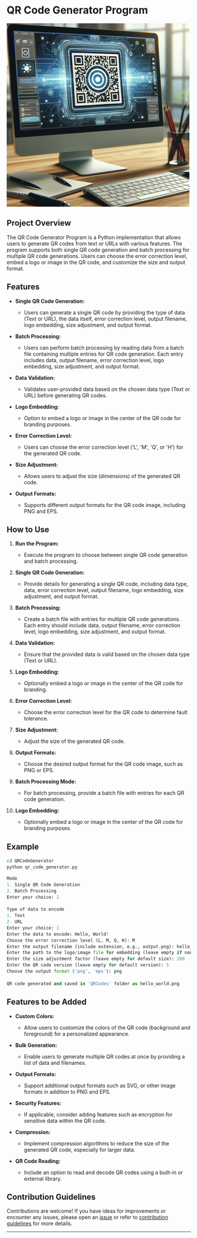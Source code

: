 # QR Code Generator Program

![qr code](../../assets/images/readme_images/QR_code_generator.png)

## Project Overview

The QR Code Generator Program is a Python implementation that allows users to generate QR codes from text or URLs with various features. The program supports both single QR code generation and batch processing for multiple QR code generations. Users can choose the error correction level, embed a logo or image in the QR code, and customize the size and output format.

## Features

- **Single QR Code Generation:**

  - Users can generate a single QR code by providing the type of data (Text or URL), the data itself, error correction level, output filename, logo embedding, size adjustment, and output format.

- **Batch Processing:**

  - Users can perform batch processing by reading data from a batch file containing multiple entries for QR code generation. Each entry includes data, output filename, error correction level, logo embedding, size adjustment, and output format.

- **Data Validation:**

  - Validates user-provided data based on the chosen data type (Text or URL) before generating QR codes.

- **Logo Embedding:**

  - Option to embed a logo or image in the center of the QR code for branding purposes.

- **Error Correction Level:**

  - Users can choose the error correction level ('L', 'M', 'Q', or 'H') for the generated QR code.

- **Size Adjustment:**

  - Allows users to adjust the size (dimensions) of the generated QR code.

- **Output Formats:**
  - Supports different output formats for the QR code image, including PNG and EPS.

## How to Use

1. **Run the Program:**

   - Execute the program to choose between single QR code generation and batch processing.

2. **Single QR Code Generation:**

   - Provide details for generating a single QR code, including data type, data, error correction level, output filename, logo embedding, size adjustment, and output format.

3. **Batch Processing:**

   - Create a batch file with entries for multiple QR code generations. Each entry should include data, output filename, error correction level, logo embedding, size adjustment, and output format.

4. **Data Validation:**

   - Ensure that the provided data is valid based on the chosen data type (Text or URL).

5. **Logo Embedding:**

   - Optionally embed a logo or image in the center of the QR code for branding.

6. **Error Correction Level:**

   - Choose the error correction level for the QR code to determine fault tolerance.

7. **Size Adjustment:**

   - Adjust the size of the generated QR code.

8. **Output Formats:**

   - Choose the desired output format for the QR code image, such as PNG or EPS.

9. **Batch Processing Mode:**

   - For batch processing, provide a batch file with entries for each QR code generation.

10. **Logo Embedding:**
    - Optionally embed a logo or image in the center of the QR code for branding purposes.

## Example

```bash
cd QRCodeGenerator
python qr_code_generator.py
```

```python
Mode
1. Single QR Code Generation
2. Batch Processing
Enter your choice: 1

Type of data to encode
1. Text
2. URL
Enter your choice: 1
Enter the data to encode: Hello, World!
Choose the error correction level (L, M, Q, H): M
Enter the output filename (include extension, e.g., output.png): hello_world.png
Enter the path to the logo/image file for embedding (leave empty if none): logo.png
Enter the size adjustment factor (leave empty for default size): 200
Enter the QR code version (leave empty for default version): 5
Choose the output format ('png', 'eps'): png

QR code generated and saved in 'QRCodes' folder as hello_world.png
```

## Features to be Added

- **Custom Colors:**

  - Allow users to customize the colors of the QR code (background and foreground) for a personalized appearance.

- **Bulk Generation:**

  - Enable users to generate multiple QR codes at once by providing a list of data and filenames.

- **Output Formats:**

  - Support additional output formats such as SVG, or other image formats in addition to PNG and EPS.

- **Security Features:**

  - If applicable, consider adding features such as encryption for sensitive data within the QR code.

- **Compression:**

  - Implement compression algorithms to reduce the size of the generated QR code, especially for larger data.

- **QR Code Reading:**

  - Include an option to read and decode QR codes using a built-in or external library.

## Contribution Guidelines

Contributions are welcome! If you have ideas for improvements or encounter any issues, please open an [issue](https://github.com/vrm-piyush/Python-Projects/issues/new/choose) or refer to [contribution guidelines](../../CONTRIBUTING.md) for more details.

---
